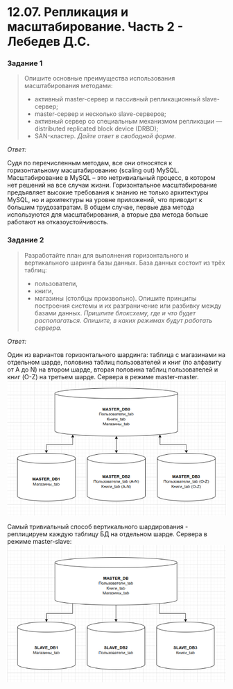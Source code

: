# 12.07. Репликация и масштабирование. Часть 2 - Лебедев Д.С.

### Задание 1
> Опишите основные преимущества использования масштабирования методами:  
> - активный master-сервер и пассивный репликационный slave-сервер;
> - master-сервер и несколько slave-серверов;
> - активный сервер со специальным механизмом репликации — distributed replicated block device (DRBD);
> - SAN-кластер.
> *Дайте ответ в свободной форме.*

*Ответ:*  

Судя по перечисленным методам, все они относятся к горизонтальному масштабированию (scaling out) MySQL. Масштабирование в MySQL – это нетривиальный процесс, в котором нет решений на все случаи жизни. Горизонтальное масштабирование предъявляет высокие требования к знанию не только архитектуры MySQL, но и архитектуры на уровне приложений, что приводит к большим трудозатратам.
В общем случае, первые два метода используются для масштабирования, а вторые два метода больше работают на отказоустойчивость.

### Задание 2
> Разработайте план для выполнения горизонтального и вертикального шаринга базы данных. База данных состоит из трёх таблиц:  
> - пользователи,
> - книги,
> - магазины (столбцы произвольно).
> Опишите принципы построения системы и их разграничение или разбивку между базами данных.
> *Пришлите блоксхему, где и что будет располагаться. Опишите, в каких режимах будут работать сервера.*

*Ответ:*  

Один из вариантов горизонтального шардинга: таблица с магазинами на отдельном шарде, половина таблиц пользователей и книг (по алфавиту от A до N) на втором шарде, вторая половина таблиц пользователей и книг (O-Z) на третьем шарде. Сервера в режиме master-master.  
![](_attachments/12.07-2-1.png)

Самый тривиальный способ вертикального шардирования - реплицируем каждую таблицу БД на отдельном шарде. Сервера в режиме master-slave:  
![](_attachments/12.07-2-2.png)
